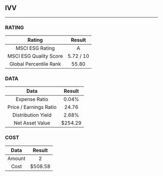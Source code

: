 ## IVV
----
### RATING

|Rating|Result|
|:----:|:---:|
|MSCI ESG Rating|A|
|MSCI ESG Quality Score|5.72 / 10|
|Global Percentile Rank|55.80|

### DATA

|Data|Result|
|:----:|:---:|
|Expense Ratio|0.04%|
|Price / Earnings Ratio|24.76|
|Distribution Yield|2.68%|
|Net Asset Value|$254.29|

### COST

|Data|Result|
|:----:|:---:|
|Amount|2|
|Cost|$508.58|
